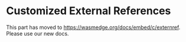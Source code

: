# Customized External References

This part has moved to <https://wasmedge.org/docs/embed/c/externref>. Please use our new docs.
